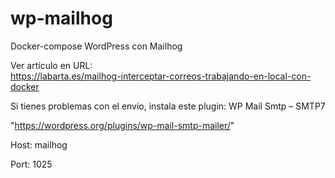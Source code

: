 # wp-mailhog
Docker-compose WordPress con Mailhog

Ver artículo en URL:  
https://labarta.es/mailhog-interceptar-correos-trabajando-en-local-con-docker

Si tienes problemas con el envio, instala este plugin: WP Mail Smtp – SMTP7

"https://wordpress.org/plugins/wp-mail-smtp-mailer/"

Host: mailhog

Port: 1025
